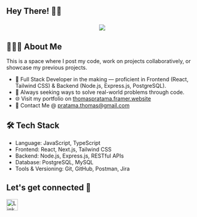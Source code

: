## Hey There! 👋🏻

<h3 align="center">
<img src="https://readme-typing-svg.herokuapp.com?font=Source+Code+Pro&pause=1000&color=B0F5F7&center=true&vCenter=true&width=435&lines=I'm+Thomas+Pratama;A+Fullstack+Developer;Tech+%26+Software+Enthusiast">  

## 👨🏻‍💻 About Me
This is a space where I post my code, work on projects collaboratively, or showcase my previous projects.

- 🚀 Full Stack Developer in the making — proficient in Frontend (React, Tailwind CSS) & Backend (Node.js, Express.js, PostgreSQL).
- 🧠 Always seeking ways to solve real-world problems through code.
- 🌐 Visit my portfolio on [thomaspratama.framer.website](https://thomaspratama.framer.website/)
- 📩 Contact Me @ [pratama.thomas@gmail.com](mailto:pratama.thomas@gmail.com)

## 🛠️ Tech Stack
- Language: JavaScript, TypeScript
- Frontend: React, Next.js, Tailwind CSS
- Backend: Node.js, Express.js, RESTful APIs
- Database: PostgreSQL, MySQL
- Tools & Versioning: Git, GitHub, Postman, Jira

## Let's get connected 🔗
<a href="https://www.linkedin.com/in/thomas-pratama/">
<img align="left" alt="LinkedIn" width="30px" style="padding-right:10px;" src="https://cdn.jsdelivr.net/gh/devicons/devicon/icons/linkedin/linkedin-original.svg"/></a>
